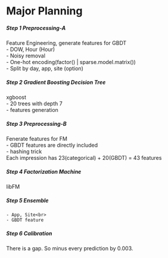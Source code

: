Major Planning
===================

##### Step 1 Preprocessing-A
Feature Engineering, generate features for GBDT<br>
	- DOW, Hour (Hour)<br>
	- Noisy removal<br>
	- One-hot encoding(factor() | sparse.model.matrix())<br>
	- Split by day, app, site (option)<br>

##### Step 2 Gradient Boosting Decision Tree
xgboost<br>
	- 20 trees with depth 7<br>
	- features generation<br>

##### Step 3 Preprocessing-B
Fenerate features for FM<br>
	- GBDT features are directly included<br>
	- hashing trick<br>
Each impression has 23(categorical) + 20(GBDT) = 43 features<br>

##### Step 4 Factorization Machine
libFM<br>

##### Step 5 Ensemble
	- App, Site<br>
	- GBDT feature

##### Step 6 Calibration
There is a gap. So minus every prediction by 0.003.<br>